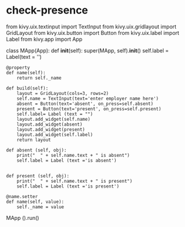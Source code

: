 # check-presence
from kivy.uix.textinput import TextInput
from kivy.uix.gridlayout import GridLayout
from kivy.uix.button import Button
from kivy.uix.label import Label
from kivy.app import App

class MApp(App):
    def __init__(self):
        super(MApp, self).__init__()
        self.label = Label(text = '')

    @property
    def name(self):
        return self._name

    def build(self):
        layout = GridLayout(cols=3, rows=2)
        self.name = TextInput(text='enter employer name here')
        absent = Button(text='absent', on_press=self.absent)
        present = Button(text='present', on_press=self.present)
        self.label= Label (text = "")
        layout.add_widget(self.name)
        layout.add_widget(absent)
        layout.add_widget(present)
        layout.add_widget(self.label)
        return layout

    def absent (self, obj):
        print("  " + self.name.text + " is absent")
        self.label = Label (text ='is absent')


    def present (self, obj):
        print("  " + self.name.text + " is present")
        self.label = Label (text ='is present')

    @name.setter
    def name(self, value):
        self._name = value


MApp ().run()
